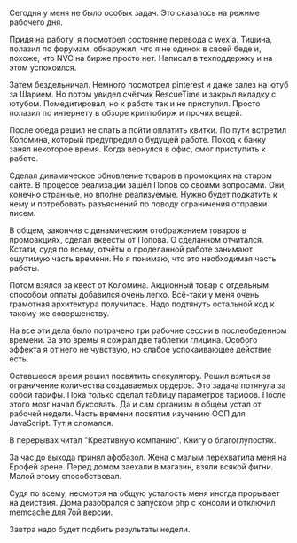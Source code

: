 Сегодня у меня не было особых задач. Это сказалось на режиме рабочего дня.

Придя на работу, я посмотрел состояние перевода с wex'а. Тишина, полазил по форумам, обнаружил, что я не одинок в своей беде и, похоже, что NVC на бирже просто нет. Написал в техподдержку и на этом успокоился.

Затем бездельничал. Немного посмотрел pinterest и даже залез на ютуб за Шарием. Но потом увидел счётчик RescueTime и закрыл вкладку с ютубом. Помедитировал, но к работе так и не приступил. Просто полазил по интернету в обзоре криптобирж и прочих вещей.

После обеда решил не спать а пойти оплатить квитки. По пути встретил Коломина, который предупредил о будущей работе. Поход к банку занял некоторое время. Когда вернулся в офис, смог приступить к работе.

Сделал динамическое обновление товаров в промокциях на старом сайте. В процессе реализации зашёл Попов со своими вопросами. Они, конечно странные, но вполне реализуемые. Нужно будет подкатить к нему и потребовать разъяснений по поводу ограничения отправки писем.

В общем, закончив с динамическим отображением товаров в промоакциях, сделал вквесты от Попова. О сделанном отчитался. Кстати, судя по всему, отчёты о проделанной работе занимают ощутимую часть времени. Но я понимаю, что это необходимая часть работы.

Потом взялся за квест от Коломина. Акционный товар с отдельным способом оплаты добавился очень легко. Всё-таки у меня очень грамотная архитектура получилась.
Надо подтянуть остальной код к такому-же совершенству.

На все эти дела было потрачено три рабочие сессии в послеобеденном времени. За это времы я сожрал две таблетки глицина. Особого эффекта я от него не чувствую, но слабое успокаивающее действие есть.

Оставшееся время решил посвятить спекулятору. Решил взяться за ограничение количества создаваемых ордеров. Это задача потянула за собой тарифы. Пока только сделал таблицу параметров тарифов.
После этого мозг начал буксовать. Да и сам организм в общем устал от рабочей недели. Часть времени посвятил изучению ООП для JavaScript. Тут я сломался.

В перерывах читал "Креативную компанию". Книгу о благоглупостях.

За час до выхода принял афобазол. Жена с малым перехватила меня на Ерофей арене. Перед домом заехали в магазин, взяли всякой фигни. Малой этому способствовал.

Судя по всему, несмотря на общую усталость меня иногда прорывает на действия. Дома разобрался с запуском php с консоли и отключил memcache для 7ой версии.

Завтра надо будет подбить результаты недели.